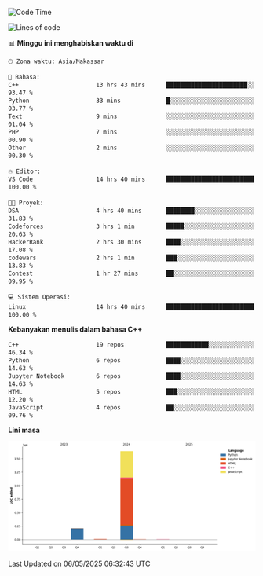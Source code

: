 <!--START_SECTION:waka-->
![Code Time](http://img.shields.io/badge/Code%20Time-193%20hrs%2018%20mins-blue)

![Lines of code](https://img.shields.io/badge/Sejak%20Hello%20World%20aku%20telah%20menulis-1.9%20million%20baris%20kode-blue)

📊 **Minggu ini menghabiskan waktu di** 

```text
🕑︎ Zona waktu: Asia/Makassar

💬 Bahasa: 
C++                      13 hrs 43 mins      ███████████████████████░░   93.47 % 
Python                   33 mins             █░░░░░░░░░░░░░░░░░░░░░░░░   03.77 % 
Text                     9 mins              ░░░░░░░░░░░░░░░░░░░░░░░░░   01.04 % 
PHP                      7 mins              ░░░░░░░░░░░░░░░░░░░░░░░░░   00.90 % 
Other                    2 mins              ░░░░░░░░░░░░░░░░░░░░░░░░░   00.30 % 

🔥 Editor: 
VS Code                  14 hrs 40 mins      █████████████████████████   100.00 % 

🐱‍💻 Proyek: 
DSA                      4 hrs 40 mins       ████████░░░░░░░░░░░░░░░░░   31.83 % 
Codeforces               3 hrs 1 min         █████░░░░░░░░░░░░░░░░░░░░   20.63 % 
HackerRank               2 hrs 30 mins       ████░░░░░░░░░░░░░░░░░░░░░   17.08 % 
codewars                 2 hrs 1 min         ███░░░░░░░░░░░░░░░░░░░░░░   13.83 % 
Contest                  1 hr 27 mins        ██░░░░░░░░░░░░░░░░░░░░░░░   09.95 % 

💻 Sistem Operasi: 
Linux                    14 hrs 40 mins      █████████████████████████   100.00 % 
```

**Kebanyakan menulis dalam bahasa C++** 

```text
C++                      19 repos            ████████████░░░░░░░░░░░░░   46.34 % 
Python                   6 repos             ████░░░░░░░░░░░░░░░░░░░░░   14.63 % 
Jupyter Notebook         6 repos             ████░░░░░░░░░░░░░░░░░░░░░   14.63 % 
HTML                     5 repos             ███░░░░░░░░░░░░░░░░░░░░░░   12.20 % 
JavaScript               4 repos             ██░░░░░░░░░░░░░░░░░░░░░░░   09.76 % 
```



**Lini masa**

![Lines of Code chart](https://raw.githubusercontent.com/yusuf601/yusuf601/main/assets/bar_graph.png)


 Last Updated on 06/05/2025 06:32:43 UTC
<!--END_SECTION:waka-->

